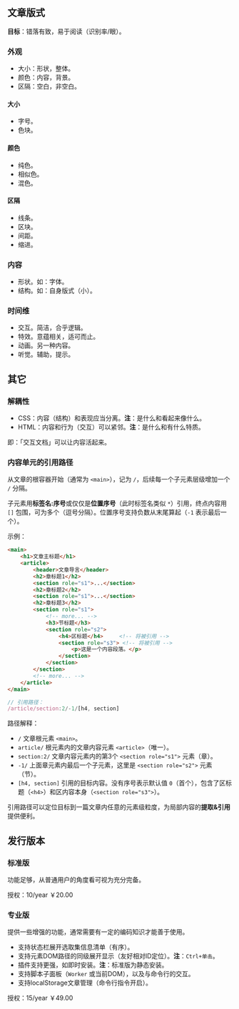 ## 文章版式

**目标**：错落有致，易于阅读（识别率/眼）。


### 外观

- 大小：形状，整体。
- 颜色：内容，背景。
- 区隔：空白，非空白。


#### 大小

- 字号。
- 色块。


#### 颜色

- 纯色。
- 相似色。
- 混色。


#### 区隔

- 线条。
- 区块。
- 间距。
- 缩进。


### 内容

- 形状。如：字体。
- 结构。如：自身版式（小）。


### 时间维

- 交互。简洁，合乎逻辑。
- 特效。意蕴相关，适可而止。
- 动画。另一种内容。
- 听觉。辅助，提示。



## 其它

### 解耦性

- CSS：内容（结构）和表现应当分离。**注**：是什么和看起来像什么。
- HTML：内容和行为（交互）可以紧邻。**注**：是什么和有什么特质。

即：「交互文档」可以让内容活起来。



### 内容单元的引用路径

从文章的根容器开始（通常为 `<main>`），记为 `/`，后续每一个子元素层级增加一个 `/` 分隔。

子元素用**标签名:序号**或仅仅是**位置序号**（此时标签名类似 `*`）引用，终点内容用 `[]` 包围，可为多个（逗号分隔）。位置序号支持负数从末尾算起（`-1` 表示最后一个）。

示例：

```html
<main>
    <h1>文章主标题</h1>
    <article>
        <header>文章导言</header>
        <h2>章标题1</h2>
        <section role="s1">...</section>
        <h2>章标题2</h2>
        <section role="s1">...</section>
        <h2>章标题3</h2>
        <section role="s1">
            <!-- more... -->
            <h3>节标题</h3>
            <section role="s2">
                <h4>区标题</h4>     <!-- 将被引用 -->
                <section role="s3"> <!-- 将被引用 -->
                    <p>这是一个内容段落。</p>
                </section>
            </section>
        </section>
        <!-- more... -->
    </article>
</main>
```

```js
// 引用路径：
/article/section:2/-1/[h4, section]
```

路径解释：

- `/` 文章根元素 `<main>`。
- `article/` 根元素内的文章内容元素 `<article>`（唯一）。
- `section:2/` 文章内容元素内的第3个 `<section role="s1">` 元素（章）。
- `-1/` 上面章元素内最后一个子元素，这里是 `<section role="s2">` 元素（节）。
- `[h4, section]` 引用的目标内容。没有序号表示默认值 `0`（首个），包含了区标题（`<h4>`）和区内容本身（`<section role="s3">`）。

引用路径可以定位目标到一篇文章内任意的元素级粒度，为局部内容的**提取&引用**提供便利。



## 发行版本

### 标准版

功能足够，从普通用户的角度看可视为充分完备。

授权：10/year ￥20.00


### 专业版

提供一些增强的功能，通常需要有一定的编码知识才能善于使用。

- 支持状态栏展开选取集信息清单（有序）。
- 支持元素DOM路径的同级展开显示（友好相对ID定位）。**注**：`Ctrl+单击`。
- 插件支持更强，如即时安装。**注**：标准版为静态安装。
- 支持脚本子面板（`Worker` 或当前DOM），以及与命令行的交互。
- 支持localStorage文章管理（命令行指令开启）。

授权：15/year ￥49.00
